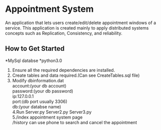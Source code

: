 # Appointment System

An application that lets users create/edit/delete appointment windows of a service. This application is created mainly to apply distributed systems concepts such as Replication, Consistency, and reliability. 


## How to Get Started

*MySql databse
*python3.0


1. Ensure all the required dependencies are installed.
2. Create tables and data required.(Can see CreateTables.sql file)
3. Modify dbinformation.dat</br>
		account:(your db account)</br>
		password:(your db password)</br>
		ip:127.0.0.1</br>
		port:(db port usually 3306)</br>
		db:(your databse name)<br>
4.Run Server.py Server2.py Server3.py<br>
5./index appointment system page<br>
/history  can use phone to search and cancel the appointment
